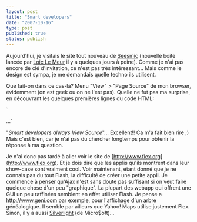 ```yaml
---
layout: post
title: "Smart developers"
date: "2007-10-16"
type: post
published: true
status: publish
---
```


Aujourd'hui, je visitais le site tout nouveau de [Seesmic](http://www.seesmic.com) (nouvelle boite lancée par [Loic Le Meur](http://www.loiclemeur.com) il y a quelques jours à peine). Comme je n'ai pas encore de clé d'invitation, ce n'est pas très intéressant... Mais comme le design est sympa, je me demandais quelle techno ils utilisent.

Que fait-on dans ce cas-là? Menu "View" > "Page Source" de mon browser, évidemment (on est geek ou on ne l'est pas). Quelle ne fut pas ma surprise, en découvrant les quelques premières lignes du code HTML:

`<html lang="en">

<!-- Smart developers always View Source.

This application was built using Adobe Flex, an open source framework for building rich Internet applications that get delivered via the Flash Player or to desktops via Adobe AIR.

Learn more about Flex at http://flex.org // -->

...`

"_Smart developers always View Source_"... Excellent!! Ca m'a fait bien rire ;) Mais c'est bien, car je n'ai pas du chercher longtemps pour obtenir la réponse à ma question.

Je n'ai donc pas tardé à aller voir le site de [http://www.flex.org](http://www.flex.org). Et je dois dire que les applis qu'ils montrent dans leur show-case sont vraiment cool. Voir maintenant, étant donné que je ne connais pas du tout Flash, la difficulté de créer une petite appli. Je commence à penser qu'Ajax n'est sans doute pas suffisant si on veut faire quelque chose d'un peu "graphique". La plupart des webapp qui offrent une GUI un peu raffinées semblent en effet utiliser Flash. Je pense a http://www.geni.com par exemple, pour l'affichage d'un arbre généalogique. Il semble par ailleurs que Yahoo! Maps utilise justement Flex. Sinon, il y a aussi [Silverlight](http://en.wikipedia.org/wiki/Silverlight) (de Micro$oft)...
